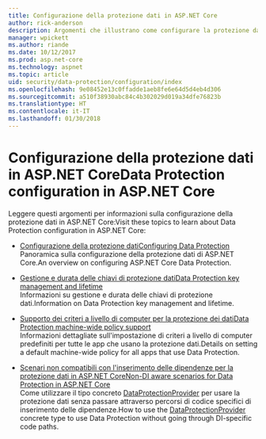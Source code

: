 ```yaml
---
title: Configurazione della protezione dati in ASP.NET Core
author: rick-anderson
description: Argomenti che illustrano come configurare la protezione dati in ASP.NET Core.
manager: wpickett
ms.author: riande
ms.date: 10/12/2017
ms.prod: asp.net-core
ms.technology: aspnet
ms.topic: article
uid: security/data-protection/configuration/index
ms.openlocfilehash: 9e08452e13c0ffadde1aeb8fe6e64d5d4eb4d306
ms.sourcegitcommit: a510f38930abc84c4b302029d019a34dfe76823b
ms.translationtype: HT
ms.contentlocale: it-IT
ms.lasthandoff: 01/30/2018
---
```

# <a name="data-protection-configuration-in-aspnet-core"></a><span data-ttu-id="5db62-103">Configurazione della protezione dati in ASP.NET Core</span><span class="sxs-lookup"><span data-stu-id="5db62-103">Data Protection configuration in ASP.NET Core</span></span>

<span data-ttu-id="5db62-104">Leggere questi argomenti per informazioni sulla configurazione della protezione dati in ASP.NET Core:</span><span class="sxs-lookup"><span data-stu-id="5db62-104">Visit these topics to learn about Data Protection configuration in ASP.NET Core:</span></span>

* [<span data-ttu-id="5db62-105">Configurazione della protezione dati</span><span class="sxs-lookup"><span data-stu-id="5db62-105">Configuring Data Protection</span></span>](xref:security/data-protection/configuration/overview)  
  <span data-ttu-id="5db62-106">Panoramica sulla configurazione della protezione dati di ASP.NET Core.</span><span class="sxs-lookup"><span data-stu-id="5db62-106">An overview on configuring ASP.NET Core Data Protection.</span></span>

* [<span data-ttu-id="5db62-107">Gestione e durata delle chiavi di protezione dati</span><span class="sxs-lookup"><span data-stu-id="5db62-107">Data Protection key management and lifetime</span></span>](xref:security/data-protection/configuration/default-settings)  
  <span data-ttu-id="5db62-108">Informazioni su gestione e durata delle chiavi di protezione dati.</span><span class="sxs-lookup"><span data-stu-id="5db62-108">Information on Data Protection key management and lifetime.</span></span>

* [<span data-ttu-id="5db62-109">Supporto dei criteri a livello di computer per la protezione dei dati</span><span class="sxs-lookup"><span data-stu-id="5db62-109">Data Protection machine-wide policy support</span></span>](xref:security/data-protection/configuration/machine-wide-policy)  
  <span data-ttu-id="5db62-110">Informazioni dettagliate sull'impostazione di criteri a livello di computer predefiniti per tutte le app che usano la protezione dati.</span><span class="sxs-lookup"><span data-stu-id="5db62-110">Details on setting a default machine-wide policy for all apps that use Data Protection.</span></span>

* [<span data-ttu-id="5db62-111">Scenari non compatibili con l'inserimento delle dipendenze per la protezione dati in ASP.NET Core</span><span class="sxs-lookup"><span data-stu-id="5db62-111">Non-DI aware scenarios for Data Protection in ASP.NET Core</span></span>](xref:security/data-protection/configuration/non-di-scenarios)  
  <span data-ttu-id="5db62-112">Come utilizzare il tipo concreto [DataProtectionProvider](/dotnet/api/Microsoft.AspNetCore.DataProtection.DataProtectionProvider) per usare la protezione dati senza passare attraverso percorsi di codice specifici di inserimento delle dipendenze.</span><span class="sxs-lookup"><span data-stu-id="5db62-112">How to use the [DataProtectionProvider](/dotnet/api/Microsoft.AspNetCore.DataProtection.DataProtectionProvider) concrete type to use Data Protection without going through DI-specific code paths.</span></span>
